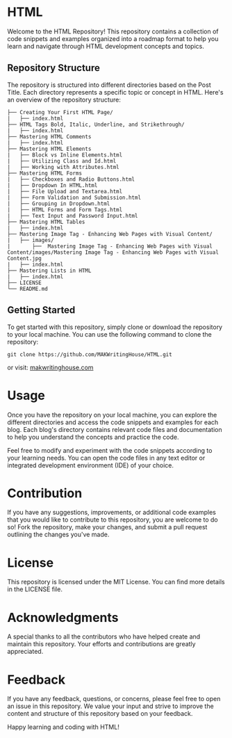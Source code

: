 # HTML

Welcome to the HTML Repository! This repository contains a collection of code snippets and examples organized into a roadmap format to help you learn and navigate through HTML development concepts and topics.

## Repository Structure

The repository is structured into different directories based on the Post Title. Each directory represents a specific topic or concept in HTML. Here's an overview of the repository structure:

```
├── Creating Your First HTML Page/
|   ├── index.html
├── HTML Tags Bold, Italic, Underline, and Strikethrough/
|   ├── index.html
├── Mastering HTML Comments
|   ├── index.html
├── Mastering HTML Elements
|   ├── Block vs Inline Elements.html
|   ├── Utilizing Class and Id.html
|   ├── Working with Attributes.html
├── Mastering HTML Forms
|   ├── Checkboxes and Radio Buttons.html
|   ├── Dropdown In HTML.html
|   ├── File Upload and Textarea.html
|   ├── Form Validation and Submission.html
|   ├── Grouping in Dropdown.html
|   ├── HTML Forms and Form Tags.html
|   ├── Text Input and Password Input.html
├── Mastering HTML Tables
|   ├── index.html
├── Mastering Image Tag - Enhancing Web Pages with Visual Content/
|   ├── images/
|       ├──  Mastering Image Tag - Enhancing Web Pages with Visual Content/images/Mastering Image Tag - Enhancing Web Pages with Visual Content.jpg
|   ├── index.html
├── Mastering Lists in HTML
|   ├── index.html
├── LICENSE
└── README.md
```

## Getting Started

To get started with this repository, simply clone or download the repository to your local machine. You can use the following command to clone the repository:

```
git clone https://github.com/MAKWritingHouse/HTML.git
```

or visit: [makwritinghouse.com](https://makwritinghouse.com/)

# Usage

Once you have the repository on your local machine, you can explore the different directories and access the code snippets and examples for each blog. Each blog's directory contains relevant code files and documentation to help you understand the concepts and practice the code.

Feel free to modify and experiment with the code snippets according to your learning needs. You can open the code files in any text editor or integrated development environment (IDE) of your choice.

# Contribution

If you have any suggestions, improvements, or additional code examples that you would like to contribute to this repository, you are welcome to do so! Fork the repository, make your changes, and submit a pull request outlining the changes you've made.

# License

This repository is licensed under the MIT License. You can find more details in the LICENSE file.

# Acknowledgments

A special thanks to all the contributors who have helped create and maintain this repository. Your efforts and contributions are greatly appreciated.

# Feedback

If you have any feedback, questions, or concerns, please feel free to open an issue in this repository. We value your input and strive to improve the content and structure of this repository based on your feedback.

Happy learning and coding with HTML!
